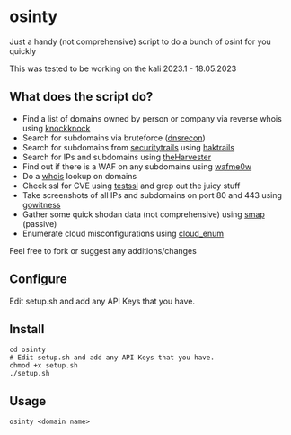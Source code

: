 # osinty
Just a handy (not comprehensive) script to do a bunch of osint for you quickly

This was tested to be working on the kali 2023.1 - 18.05.2023

## What does the script do?
* Find a list of domains owned by person or company via reverse whois using <a href=https://github.com/harleo/knockknock>knockknock</a>
* Search for subdomains via bruteforce (<a href=https://github.com/darkoperator/dnsrecon>dnsrecon</a>)
* Search for subdomains from <a href=https://securitytrails.com>securitytrails</a> using <a href=https://github.com/hakluke/haktrailshaktrails>haktrails</a>
* Search for IPs and subdomains using <A href=https://github.com/laramies/theHarvester>theHarvester</a>
* Find out if there is a WAF on any subdomains using <a href=https://github.com/Lu1sDV/wafme0w>wafme0w</a>
* Do a <a href=https://github.com/rfc1036/whois>whois</a> lookup on domains
* Check ssl for CVE using <a href=https://github.com/drwetter/testssl.sh>testssl</a> and grep out the juicy stuff
* Take screenshots of all IPs and subdomains on port 80 and 443 using <a href=https://github.com/sensepost/gowitness>gowitness</a>
* Gather some quick shodan data (not comprehensive) using <a href=https://github.com/s0md3v/Smap>smap</a> (passive)
* Enumerate cloud misconfigurations using <a href=https://github.com/initstring/cloud_enum>cloud_enum</a>


Feel free to fork or suggest any additions/changes

## Configure
Edit setup.sh and add any API Keys that you have.

## Install
```git clone https://github.com/sherlock-ohm/osinty.git
cd osinty
# Edit setup.sh and add any API Keys that you have.
chmod +x setup.sh
./setup.sh
```

## Usage
```
osinty <domain name>
```
